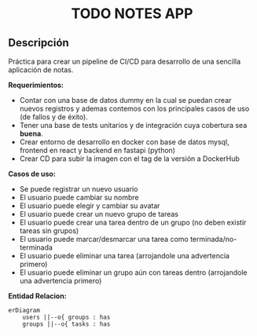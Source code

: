 # <center>TODO NOTES APP</center>

## Descripción

Práctica para crear un pipeline de CI/CD para desarrollo de una sencilla aplicación de notas.

**Requerimientos:**

- Contar con una base de datos dummy en la cual se puedan crear nuevos registros y ademas contemos con los principales casos de uso (de fallos y de éxito).
- Tener una base de tests unitarios y de integración cuya cobertura sea **buena**.
- Crear entorno de desarrollo en docker con base de datos mysql, frontend en react y backend en fastapi (python)
- Crear CD para subir la imagen con el tag de la versión a DockerHub

**Casos de uso:**

- Se puede registrar un nuevo usuario
- El usuario puede cambiar su nombre
- El usuario puede elegir y cambiar su avatar
- El usuario puede crear un nuevo grupo de tareas
- El usuario puede crear una tarea dentro de un grupo (no deben existir tareas sin grupos)
- El usuario puede marcar/desmarcar una tarea como terminada/no-terminada 
- El usuario puede eliminar una tarea (arrojandole una advertencia primero)
- El usuario puede eliminar un grupo aún con tareas dentro (arrojandole una advertencia primero)

**Entidad Relacion:**

~~~mermaid
erDiagram
    users ||--o{ groups : has 
    groups ||--o{ tasks : has
~~~